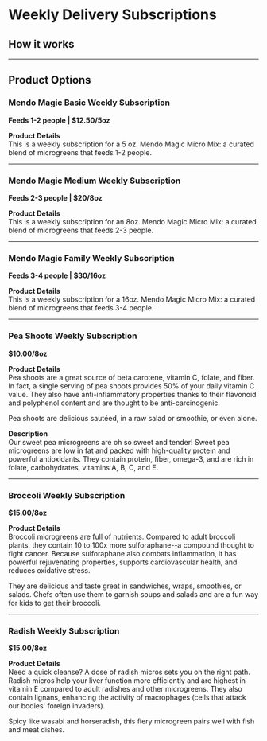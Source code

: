 # Weekly Delivery Subscriptions

## How it works

---

## Product Options

### Mendo Magic Basic Weekly Subscription
**Feeds 1-2 people | $12.50/5oz**

**Product Details**  
This is a weekly subscription for a 5 oz. Mendo Magic Micro Mix: a curated blend of microgreens that feeds 1-2 people.

---

### Mendo Magic Medium Weekly Subscription
**Feeds 2-3 people | $20/8oz**

**Product Details**  
This is a weekly subscription for an 8oz. Mendo Magic Micro Mix: a curated blend of microgreens that feeds 2-3 people.

---

### Mendo Magic Family Weekly Subscription
**Feeds 3-4 people | $30/16oz**

**Product Details**  
This is a weekly subscription for a 16oz. Mendo Magic Micro Mix: a curated blend of microgreens that feeds 3-4 people.

---

### Pea Shoots Weekly Subscription
**$10.00/8oz**

**Product Details**  
Pea shoots are a great source of beta carotene, vitamin C, folate, and fiber. In fact, a single serving of pea shoots provides 50% of your daily vitamin C value. They also have anti-inflammatory properties thanks to their flavonoid and polyphenol content and are thought to be anti-carcinogenic.

Pea shoots are delicious sautéed, in a raw salad or smoothie, or even alone.

**Description**  
Our sweet pea microgreens are oh so sweet and tender! Sweet pea microgreens are low in fat and packed with high-quality protein and powerful antioxidants. They contain protein, fiber, omega-3, and are rich in folate, carbohydrates, vitamins A, B, C, and E.

---

### Broccoli Weekly Subscription
**$15.00/8oz**

**Product Details**  
Broccoli microgreens are full of nutrients. Compared to adult broccoli plants, they contain 10 to 100x more sulforaphane--a compound thought to fight cancer. Because sulforaphane also combats inflammation, it has powerful rejuvenating properties, supports cardiovascular health, and reduces oxidative stress.

They are delicious and taste great in sandwiches, wraps, smoothies, or salads. Chefs often use them to garnish soups and salads and are a fun way for kids to get their broccoli.

---

### Radish Weekly Subscription
**$15.00/8oz**

**Product Details**  
Need a quick cleanse? A dose of radish micros sets you on the right path. Radish micros help your liver function more efficiently and are highest in vitamin E compared to adult radishes and other microgreens. They also contain lignans, enhancing the activity of macrophages (cells that attack our bodies' foreign invaders).

Spicy like wasabi and horseradish, this fiery microgreen pairs well with fish and meat dishes.
